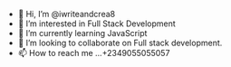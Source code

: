 - 👋 Hi, I’m @iwriteandcrea8
- 👀 I’m interested in Full Stack Development 
- 🌱 I’m currently learning JavaScript 
- 💞️ I’m looking to collaborate on Full stack development. 
- 📫 How to reach me ...+2349055055057 

<!---
iwriteandcrea8/iwriteandcrea8 is a ✨ special ✨ repository because its `README.md` (this file) appears on your GitHub profile.
You can click the Preview link to take a look at your changes.
--->
